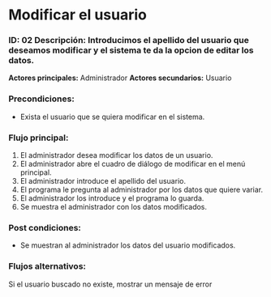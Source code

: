 # Modificar el usuario

### **ID:** 02 **Descripción:** Introducimos el apellido del usuario que deseamos modificar y el sistema te da la opcion de editar los datos.


 **Actores principales:** Administrador
 **Actores secundarios:** Usuario

### Precondiciones:
- Exista el usuario que se quiera modificar en el sistema.

### Flujo principal:

  1. El administrador desea modificar los datos de un usuario.
  2. El administrador abre el cuadro de diálogo de modificar en el menú principal.
  3. El administrador introduce el apellido del usuario.
  4.  El programa le pregunta al administrador por los datos que quiere variar.
  5.  El administrador los introduce y el programa lo guarda.
  6.  Se muestra el administrador con los datos modificados.




### Post condiciones:
- Se muestran al administrador los datos del usuario modificados.



### Flujos alternativos:
Si el usuario buscado no existe, mostrar un mensaje de error
